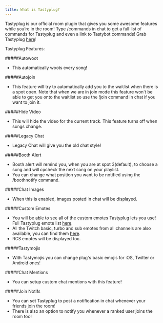 ```yaml
---
title: What is Tastyplug?
---
```

Tastyplug is our official room plugin that gives you some awesome features while you’re in the room! Type /commands in chat to get a full list of commands for Tastyplug and even a link to Tastybot commands! Grab Tastyplug [here](https://tastyplug.tastycat.org/)!

Tastyplug Features:

#####Autowoot
 * This automatically woots every song!
 
#####Autojoin
 * This feature will try to automatically add you to the waitlist when there is a spot open. Note that when we are in join mode this feature won't be able to get you onto the waitlist so use the !join command in chat if you want to join it.
 
#####Hide Video
 * This will hide the video for the current track. This feature turns off when songs change.
 
#####Legacy Chat
 * Legacy Chat will give you the old chat style!
 
#####Booth Alert
 * Booth alert will remind you, when you are at spot 3(default), to choose a song and will opcheck the next song on your playlist.
 * You can change what position you want to be notified using the /boothnotify command.
 
#####Chat Images
 * When this is enabled, images posted in chat will be displayed.
 
#####Custom Emotes
 * You will be able to see all of the custom emotes Tastyplug lets you use! Full Tastyplug emote list [here](https://fungustime.pw/tastyplug/emotes).
 * All the Twitch basic, turbo and sub emotes from all channels are also available, you can find them [here](https://twitchemotes.com/).
 * RCS emotes will be displayed too.
 
#####Tastymojis
 * With Tastymojis you can change plug's basic emojis for iOS, Twitter or Android ones!
 
#####Chat Mentions
 * You can setup custom chat mentions with this feature!
 
#####Join Notifs
 * You can set Tastyplug to post a notification in chat whenever your friends join the room!
 * There is also an option to notify you whenever a ranked user joins the room too!
